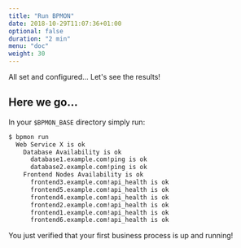 ```yaml
---
title: "Run BPMON"
date: 2018-10-29T11:07:36+01:00
optional: false
duration: "2 min"
menu: "doc"
weight: 30
---
```


All set and configured... Let's see the results!

<!--more-->

## Here we go...

In your `$BPMON_BASE` directory simply run: 

``` bash
$ bpmon run    
  Web Service X is ok
    Database Availability is ok
      database1.example.com!ping is ok
      database2.example.com!ping is ok
    Frontend Nodes Availability is ok
      frontend3.example.com!api_health is ok
      frontend5.example.com!api_health is ok
      frontend4.example.com!api_health is ok
      frontend2.example.com!api_health is ok
      frontend1.example.com!api_health is ok
      frontend6.example.com!api_health is ok

```

You just verified that your first business process is up and running!
